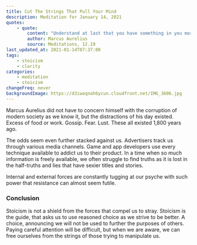 ```yaml
---
title: Cut The Strings That Pull Your Mind
description: Meditation for January 14, 2021
quotes: 
    - quote:
        content: "Understand at last that you have something in you more powerful and divine than what causes the bodily passions and pulls you like a mere puppet. What thoughts now occupy my mind? Is it not fear, suspicion, desire, or something like that?"
        author: Marcus Aurelius
        source: Meditations, 12.19
last_updated_at: 2021-01-14T07:37:00
tags:
    - stoicism
    - clarity
categories:
    - meditation
    - stoicism
changeFreq: never
backgroundImage: https://d3iwoqnah6ycun.cloudfront.net/IMG_3606.jpg
---
```


Marcus Aurelius did not have to concern himself with the corruption of modern society as we know it, but the 
distractions of his day existed. Excess of food or work. Gossip. Fear. Lust. These all existed 1,800 years ago.

The odds seem even further stacked against us. Advertisers track us through various media channels. Game and app 
developers use every technique available to addict us to their product. In a time when so much information is freely 
available, we often struggle to find truths as it is lost in the half-truths and lies that have sexier titles and 
stories.

Internal and external forces are constantly tugging at our psyche with such power that resistance can almost seem 
futile. 

### Conclusion

Stoicism is not a shield from the forces that compel us to stray. Stoicism is the guide, that asks us to use reasoned 
choice as we strive to be better. A choice, announcing we will not be used to further the purposes of others. Paying 
careful attention will be difficult, but when we are aware, we can free ourselves from the strings of those trying
to manipulate us.
